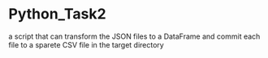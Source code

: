# Python_Task2
 a script that can transform the JSON files to a DataFrame and commit each file to a sparete CSV file in the target directory 
